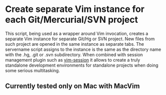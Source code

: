 
# Create separate Vim instance for each Git/Mercurial/SVN project

This script, being used as a wrapper around Vim invocation, creates a separate Vim instance for separate Git/Hg or SVN project. New files from such project are opened in the same instance as separate tabs.
The servername script assigns to the instance is the same as the directory name with the .hg, .git or .svn subdirectory.
When combined with session management plugin such as [vim-session](https://github.com/xolox/vim-session) it allows to create a truly standalone development environments for standalone projects when doing some serious multitasking.

## Currently tested only on Mac with MacVim

